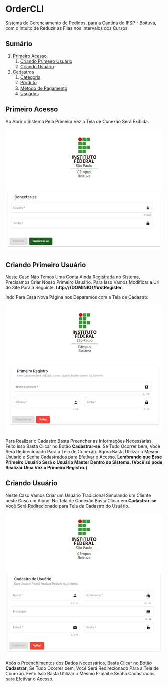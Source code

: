 # OrderCLI

Sistema de Gerenciamento de Pedidos, para a Cantina do IFSP - Boituva, com o Intuito de Reduzir as Filas nos Intervalos dos Cursos.


## Sumário


1. [Primeiro Acesso](#primeiro-acesso)
   1. [Criando Primeiro Usuário](#criando-primeiro-usuário)
   2. [Criando Usuário](#criando-usuário)
2. [Cadastros](#)
   1. [Categoria](#)
   2. [Produto](#)
   3. [Método de Pagamento](#)
   4. [Usuários](#)


## Primeiro Acesso


Ao Abrir o Sistema Pela Primeira Vez a Tela de Conexão Será Exibida. 

<p align="center">
    <img src="doc/imgs/primeira_tela.png" width="500" heigth="500" style="border-radius: 5px">
</p>


## Criando Primeiro Usuário


Neste Caso Não Temos Uma Conta Ainda Registrada no Sistema, Precisamos Criar Nosso Primeiro Usuário. Para Isso Vamos Modificar a Url do Site Para a Seguinte. **http://{DOMINIO}/firstRegister**. 

Indo Para Essa Nova Página nos Deparamos com a Tela de Cadastro.

<p align="center">
    <img src="doc/imgs/primeiro_registro.png" width="500" heigth="500" style="border-radius: 5px">
</p>

Para Realizar o Cadastro Basta Preencher as Informações Necessárias, Feito Isso Basta Clicar no Botão **Cadastrar-se**. Se Tudo Ocorrer bem, Você Será Redirecionado Para a Tela de Conexão. Agora Basta Utilizar o Mesmo Usuário e Senha Cadastrados para Efetivar o Acesso. **Lembrando que Esse Primeiro Usuário Será o Usuário Master Dentro do Sistema. (Você só pode Realizar Uma Vez o Primeiro Registro.)**


## Criando Usuário


Neste Caso Vamos Criar um Usuário Tradicional Simulando um Cliente neste Caso um Aluno. Na Tela de Conexão Basta Clicar em **Cadastrar-se** Você Será Redirecionado para Tela de Cadastro do Usuário.

<p align="center">
    <img src="doc/imgs/cadastro_usuario.png" width="500" heigth="500" style="border-radius: 5px">
</p>

Após o Preenchimentos dos Dados Necessários, Basta Clicar no Botão **Cadastrar**, Se Tudo Ocorrer bem, Você Será Redirecionado Para a Tela de Conexão. Feito Isso Basta Utilizar o Mesmo E-mail e Senha Cadastrados para Efetivar o Acesso.
